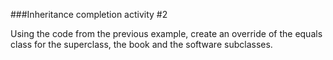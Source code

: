 <!--djw:done-->
###Inheritance completion activity #2

Using the code from the previous example, create an override of the equals class for the superclass, the book and the software subclasses.